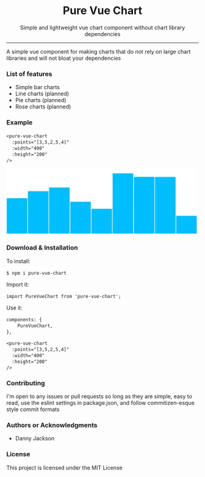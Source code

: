 <h1 align="center">Pure Vue Chart</h1>

<p align="center">Simple and lightweight vue chart component without chart library dependencies</p>

<hr/>

<p>A simple vue component for making charts that do not rely on large chart libraries and will not bloat your dependencies</p>

<h3> List of features </h3>

<ul>
  <li>Simple bar charts</li>
  <li>Line charts (planned)</li>
  <li>Pie charts (planned)</li>
  <li>Rose charts (planned)</li>
</ul>

<h3>Example</h3>

```
<pure-vue-chart
  :points="[3,5,2,5,4]"
  :width="400"
  :height="200"
/>
```

![](src/assets/charts.gif)

<h3> Download & Installation </h3>

<p>
To install:
</p>

```
$ npm i pure-vue-chart
```
<p>
Import it:
</p>

```
import PureVueChart from 'pure-vue-chart';
```
<p>
Use it:
</p>

```
components: {
    PureVueChart,
},
```
```
<pure-vue-chart
  :points="[3,5,2,5,4]"
  :width="400"
  :height="200"
/>
```
<h3>Contributing</h3>
I'm open to any issues or pull requests so long as
they are simple, easy to read, use the eslint settings in package.json, 
and follow commitizen-esque style commit formats

<h3>Authors or Acknowledgments</h3>
<ul>
  <li>Danny Jackson </li>
</ul>

<h3>License</h3>

This project is licensed under the MIT License
